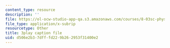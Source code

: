 ```yaml
---
content_type: resource
description: ''
file: https://ol-ocw-studio-app-qa.s3.amazonaws.com/courses/8-03sc-physics-iii-vibrations-and-waves-fall-2016/d506e2b37dfffd229b262953f31400e2_FCFpaKcpuXQ.srt
file_type: application/x-subrip
resourcetype: Other
title: 3play caption file
uid: d506e2b3-7dff-fd22-9b26-2953f31400e2
---
```

